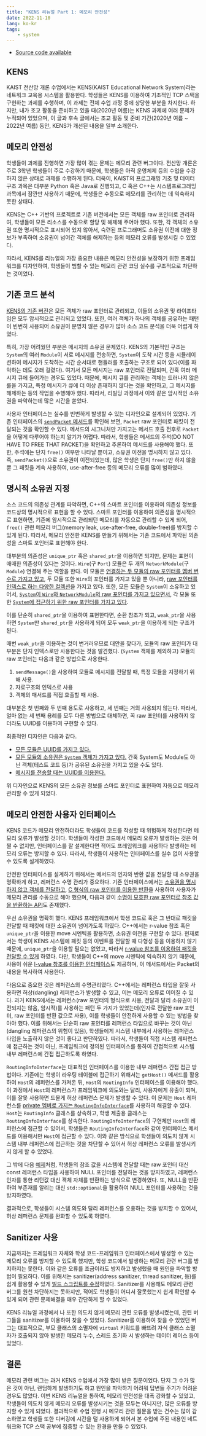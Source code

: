 ```yaml
---
title: "KENS 리뉴얼 Part 1: 메모리 안전성"
date: 2022-11-10
lang: ko-kr
tags:
    - system
---
```


* [Source code available](https://github.com/ANLAB-KAIST/KENSv3)

## KENS

KAIST 전산망 개론 수업에서는 KENS(KAIST Educational Network System)라는 네트워크 교육용 시스템을 활용한다.
학생들은 KENS를 이용하여 기초적인 TCP 스택을 구현하는 과제를 수행하며, 이 과제는 전체 수업 과정 중에 상당한 부분을 차지한다.
하지만, 내가 조교 활동을 준비하고 있을 때(2020년 여름)는 KENS 과제에 여러 문제가 누적되어 있었으며, 이 글과 후속 글에서는 조교 활동 및 준비 기간(2020년 여름 ~ 2022년 여름) 동안, KENS가 개선된 내용을 일부 소개한다.

## 메모리 안전성

학생들이 과제를 진행하면 가장 많이 겪는 문제는 메모리 관련 버그이다.
전산망 개론은 주로 3학년 학생들이 주로 수강하기 때문에, 학생들은 아직 운영체제 등의 수업을 수강하지 않은 상태로 과제를 수행하게 된다.
더욱이, KAIST의 프로그래밍 기초 및 데이터 구조 과목은 대부분 Python 혹은 Java로 진행되고, C 혹은 C++는 시스템프로그래밍 과목에서 잠깐만 사용하기 때문에, 학생들은 수동으로 메모리를 관리하는 데 익숙하지 못한 상태다.

KENS는 C++ 기반의 프로젝트로 기존 버전에서는 모든 객체를 raw 포인터로 관리하여, 학생들이 모든 리소스를 수동으로 할당 및 해제해 주어야 했다.
또한, 각 객체의 소유권 또한 명시적으로 표시되어 있지 않아서, 숙련된 프로그래머도 소유권 이전에 대한 정보가 부족하여 소유권이 넘어간 객체를 해제하는 등의 메모리 오류를 발생시킬 수 있었다.

따라서, KENS를 리뉴얼의 가장 중요한 내용은 메모리 안전성을 보장하기 위한 프레임워크를 디자인하여, 학생들이 범할 수 있는 메모리 관련 코딩 실수를 구조적으로 차단하는 것이었다.

## 기존 코드 분석

[KENS의 기존 버전](https://github.com/ANLAB-KAIST/KENSv3/tree/v3.0.0)은 모든 객체가 raw 포인터로 관리되고, 이들의 소유권 및 라이프타임은 모두 암시적으로 관리되고 있었다.
또한, 여러 객체가 하나의 객체를 공유하는 패턴이 빈번히 사용되어 소유권이 분명치 않은 경우가 많아 소스 코드 분석을 더욱 어렵게 하였다.

특히, 가장 어려웠던 부분은 메시지의 소유권 문제였다.
KENS의 기본적인 구조는 `System`의 여러 `Module`이 서로 메시지를 전송하면, `System`이 도착 시간 등을 시뮬레이션하여 메시지가 도착하는 시간 순서대로 핸들러를 호출하는 구조로 되어 있다(이를 파악하는 데도 오래 걸렸다).
여기서 모든 메시지는 raw 포인터로 전달되며, 간혹 여러 메시지 큐에 들어가는 경우도 있었다.
때문에, 메시지 큐를 관리하는 객체는 드러나지 않은 룰을 가지고, 특정 메시지가 큐에 더 이상 존재하지 않다는 것을 확인하고, 그 메시지를 해제하는 등의 작업을 수행해야 했다.
따라서, 리빌딩 과정에서 이와 같은 암시적인 소유권을 파악하는데 많은 시간을 쏟았다.

사용자 인터페이스는 실수를 빈번하게 발생할 수 있는 디자인으로 설계되어 있었다.
기존 인터페이스의 [`sendPacket` 메서드](https://github.com/ANLAB-KAIST/KENSv3/blob/7343a28bd5bde9479ab3f2cd3747bc2dabff4fb4/include/E/Networking/E_Host.hpp#L93)를 확인해 보면, `Packet` raw 포인터로 패킷이 전달되는 것을 확인할 수 있다.
메서드의 시그니처만 가지고는 메서드 호출 전후로 `Packet`을 어떻게 다루어야 하는지 알기가 어렵다.
따라서, 학생들은 메서드의 주석(DO NOT HAVE TO FREE THAT PACKET)을 확인하고 추론하여 메서드를 사용해야 했다.
또한, 주석에는 단지 `free()` 여부만 나타날 뿐이고, 소유권 이전을 명시하지 않고 있다.
즉, `sendPacket()`으로 소유권이 이전되었는데, 많은 학생은 단지 `free()`만 하지 않을 뿐 그 패킷을 계속 사용하여, use-after-free 등의 메모리 오류를 많이 범하였다.

## 명시적 소유권 지정

소스 코드의 의존성 관계를 파악하면, C++의 스마트 포인터를 이용하여 의존성 정보를 코드상의 명시적으로 표현을 할 수 있다.
스마트 포인터를 이용하여 의존성을 명시적으로 표현하면, 기존에 암시적으로 관리되던 메모리를 자동으로 관리할 수 있게 되어, `free()` 관련 메모리 버그(memory leak, use-after-free, double-free)를 방지할 수 있게 된다.
따라서, 메모리 안전한 KENS를 만들기 위해서는 기존 코드에서 파악된 의존성을 스마트 포인터로 표현해야 한다.

대부분의 의존성은 `unique_ptr` 혹은 `shared_ptr`을 이용하면 되지만, 문제는 표현이 애매한 의존성이 있다는 것이다.
`Wire`(구 `Port`) 모듈은 두 개의 `NetworkModule`(구 `Module`) 연결해 주는 역할을 한다. 이 모듈은 [연결하는 두 모듈의 raw 포인터를 멤버 변수로 가지고 있고](https://github.com/ANLAB-KAIST/KENSv3/blob/7343a28bd5bde9479ab3f2cd3747bc2dabff4fb4/include/E/Networking/E_Port.hpp#L33), 두 모듈 또한 `Wire`의 포인터를 가지고 있을 뿐 아니라, [raw 포인터를 인덱스로 하는 다양한 컬렉션](https://github.com/ANLAB-KAIST/KENSv3/blob/7343a28bd5bde9479ab3f2cd3747bc2dabff4fb4/include/E/Networking/E_Link.hpp#L39-L41)을 가지고 있다.
또한, 모든 모듈은 `System`이 소유하고 있어서, [`System`이 `Wire`와 `NetworkModule`의 raw 포인터를 가지고 있으면서](https://github.com/ANLAB-KAIST/KENSv3/blob/7343a28bd5bde9479ab3f2cd3747bc2dabff4fb4/include/E/E_System.hpp#L63), 각 모듈 또한 [`System`에 접근하기 위한 raw 포인터를 가지고 있다](https://github.com/ANLAB-KAIST/KENSv3/blob/7343a28bd5bde9479ab3f2cd3747bc2dabff4fb4/include/E/E_Module.hpp#L26).

이를 단순히 `shared_ptr`을 이용하여 표현한다면, 순환 참조가 되고, `weak_ptr`을 사용하면 `System`만 `shared_ptr`을 사용하게 되어 모두 `weak_ptr`을 이용하게 되는 구조가 된다.

매번 `weak_ptr`을 이용하는 것이 번거러우므로 대안을 찾다가, 모듈의 raw 포인터가 대부분은 단지 인덱스로만 사용한다는 것을 발견했다. (`System` 객체를 제외하고) 모듈의 raw 포인터는 다음과 같은 방법으로 사용한다.

1. `sendMessage()`을 사용하여 모듈로 메시지를 전달할 때, 특정 모듈을 지정하기 위해 사용.
2. 자료구조의 인덱스로 사용
3. 객체의 매서드를 직접 호출할 때 사용.

대부분은 첫 번째와 두 번째 용도로 사용하고, 세 번째는 거의 사용되지 않는다. 따라서, 얼마 없는 세 번째 용례를 모두 다른 방법으로 대체하면, 꼭 raw 포인터를 사용하지 않더라도 UUID를 이용하여 구현할 수 있다.

최종적인 디자인은 다음과 같다.

* [모든 모듈은 UUID를 가지고 있다.](https://github.com/ANLAB-KAIST/KENSv3/blob/af43e908b2977e06db5466367c9ef91bb8656525/include/E/E_Module.hpp#L26)
* [모든 모듈의 소유권은 `System` 객체가 가지고 있다.](https://github.com/ANLAB-KAIST/KENSv3/blob/af43e908b2977e06db5466367c9ef91bb8656525/include/E/E_System.hpp#L63) 간혹 System도 Module도 아닌 객체(테스트 코드 등)가 공유된 소유권을 가지고 있을 수도 있다.
* [메시지를 전송할 때는 UUID를 이용한다.](https://github.com/ANLAB-KAIST/KENSv3/blob/af43e908b2977e06db5466367c9ef91bb8656525/include/E/E_System.hpp#L75-L76)

위 디자인으로 KENS의 모든 소유권 정보를 스마트 포인터로 표현하여 자동으로 메모리 관리할 수 있게 되었다.

## 메모리 안전한 사용자 인터페이스

KENS 코드가 메모리 안전하더라도 학생들이 코드를 작성할 때 위험하게 작성한다면 메모리 오류가 발생할 것이다.
학생들이 작성한 코드에서 메모리 오류가 발생하는 것은 어쩔 수 없지만, 인터페이스를 잘 설계한다면 적어도 프레임워크를 사용하다 발생하는 메모리 오류는 방지할 수 있다.
따라서, 학생들이 사용하는 인터페이스를 실수 없이 사용할 수 있도록 설계하였다.

안전한 인터페이스를 설계하기 위해서는 메서드의 인자와 반환 값을 전달할 때 소유권을 명확하게 하고, 레퍼런스 수명 관리가 중요하다.
기존 인터페이스에서는 [소유권을 명시하지 않고 객체를 전달하고](https://github.com/ANLAB-KAIST/KENSv3/blob/7343a28bd5bde9479ab3f2cd3747bc2dabff4fb4/include/E/Networking/E_Host.hpp#L93), [C 형식의 raw 포인터를 이용한 반환](https://github.com/ANLAB-KAIST/KENSv3/blob/7343a28bd5bde9479ab3f2cd3747bc2dabff4fb4/include/E/Networking/E_RoutingInfo.hpp#L93)을 사용하여 사용자가 메모리 관리를 수동으로 해야 했으며, 다음과 같이 [수명이 모호한 raw 포인터로 참조 값을 반환하는 API](https://github.com/ANLAB-KAIST/KENSv3/blob/7343a28bd5bde9479ab3f2cd3747bc2dabff4fb4/include/E/Networking/E_Host.hpp#L60)도 존재했다.

우선 소유권을 명확히 했다. KENS 프레임워크에서 학생 코드로 혹은 그 반대로 패킷을 전달할 때 패킷에 대한 소유권이 넘어가도록 하였다.
C++에서는 r-value 참조 혹은 `unique_ptr`을 이용한 move 시멘틱을 활용하면, 소유권 이전을 구현할 수 있다.
현재로서는 학생이 KENS 시스템에 패킷 등의 이벤트를 전달할 때 다형성 등을 이용하지 않기 때문에, `unique_ptr`을 이용할 필요는 없었고, 따라서 [r-value 참조를 이용하여 패킷을 전달할 수 있게](https://github.com/ANLAB-KAIST/KENSv3/blob/af43e908b2977e06db5466367c9ef91bb8656525/include/E/Networking/E_Host.hpp#L94) 하였다.
다만, 학생들이 C++의 move 시멘틱에 익숙하지 않기 때문에, 사용이 쉬운 [l-value 참조를 이용한 인터페이스](https://github.com/ANLAB-KAIST/KENSv3/blob/af43e908b2977e06db5466367c9ef91bb8656525/include/E/Networking/E_Host.hpp#L95)도 제공하며, 이 메서드에서는 Packet의 내용을 복사하여 사용한다.

다음으로 중요한 것은 레퍼런스의 수명관리였다. C++에서는 레퍼런스 타입을 잘못 사용하면 허상(dangling) 레퍼런스가 발생할 수 있고, 이는 메모리 오류로 이어질 수 있다.
과거 KENS에서는 레퍼런스(raw 포인터의 형식으로 사용, 전달과 달리 소유권이 이전되지는 않음, 암시적)를 사용하는 패턴 두 가지가 있었는데(인자로 전달한 raw 포인터, raw 포인터를 반환 값으로 사용), 이를 학생들이 안전하게 사용할 수 있는 방법을 찾아야 했다.
이를 위해서는 단순히 raw 포인터를 레퍼런스 타입으로 바꾸는 것이 아닌(dangling 레퍼런스의 위험이 있음), 학생들에게 시스템 내부에서 사용하는 레퍼런스 타입을 노출하지 않은 것이 좋다고 판단하였다.
따라서, 학생들이 직접 시스템 레퍼런스에 접근하는 것이 아닌, 프레임워크에 정의된 인터페이스를 통하여 간접적으로 시스템 내부 레퍼런스에 간접 접근하도록 하였다.

`RoutingInfoInterface`는 대표적인 인터페이스를 이용한 내부 레퍼런스 간접 접근 방법이다. 기존에는 학생이 라우팅 테이블에 접근하기 위해서는 `getHost()` 메서드를 활용하여 `Host`의 레퍼런스를 가져온 뒤, `Host`의 `RoutingInfo` 인터페이스를 이용해야 했다.
이 과정에서 `Host`의 레퍼런스가 프레임워크에 의도와는 달리, 사용자에게 유출이 되며, 이를 잘못 사용하면 드물게 허상 레퍼런스 문제가 발생할 수 있다.
이 문제는 `Host` 레퍼런스를 [private 멤버로 가지는 `RoutingInfoInterface`](https://github.com/ANLAB-KAIST/KENSv3/blob/af43e908b2977e06db5466367c9ef91bb8656525/include/E/Networking/E_RoutingInfo.hpp#L20-L23)를 사용하여 해결할 수 있다.
`Host`는 `RoutingInfo` 클래스를 상속하고, 학생 제출용 클래스는 `RoutingInfoInterface`를 상속한다.
`RoutingInfoInterface`의 구현체만 `Host`의 레퍼런스에 접근할 수 있어서, 학생들은 `RoutingInfoInterface`와 같이 인터페이스 메서드를 이용해서만 `Host`에 접근할 수 있다.
이와 같은 방식으로 학생들이 의도치 않게 시스템 내부 레퍼런스에 접근하는 것을 차단할 수 있어서 허상 레퍼런스 오류를 발생시키지 않게 할 수 있었다.

그 밖에 다음 [예제](https://github.com/ANLAB-KAIST/KENSv3/blob/af43e908b2977e06db5466367c9ef91bb8656525/include/E/Networking/E_RoutingInfo.hpp#L76)처럼, 학생들의 참조 값을 시스템에 전달할 때는 raw 포인터 대신 const 레퍼런스 타입을 사용하여 NULL 포인터를 전달하는 것을 방지하였고, 레퍼런스 인자를 통한 리턴값 대신 객체 자체를 반환하는 방식으로 변경하였다.
또, NULL을 반환하여 부존재를 알리는 대신 `std::optional`을 활용하여 NULL 포인터를 사용하는 것을 방지하였다.

결과적으로, 학생들이 시스템 의도와 달리 레퍼런스를 오용하는 것을 방지할 수 있어서, 허상 레퍼런스 문제를 완화할 수 있도록 하였다.

## Sanitizer 사용

지금까지는 프레임워크 자체와 학생 코드-프레임워크 인터페이스에서 발생할 수 있는 메모리 오류를 방지할 수 있도록 했지만, 학생 코드에서 발생하는 메모리 관련 버그를 방지하지는 못한다.
이와 같은 오류를 조금이라도 방지하고 발생했을 때 원인을 파악할 방법이 필요하다.
이를 위해서는 sanitizer(address sanitizer, thread sanitizer, 등)를 쉽게 활용할 수 있게 [빌드 스크립트를 수정](https://github.com/ANLAB-KAIST/KENSv3/blob/af43e908b2977e06db5466367c9ef91bb8656525/CMakeLists.txt#L19-L31)하였다.
Sanitizer를 사용해도 메모리 관련 버그를 원천 차단하지는 못하지만, 적어도 학생들이 어디서 잘못했는지 쉽게 확인할 수 있게 되어 관련 문제해결을 매우 간단하게 할 수 있었다.

KENS 리뉴얼 과정에서 나 또한 의도치 않게 메모리 관련 오류를 발생시켰는데, 관련 버그들을 sanitizer를 이용하여 찾을 수 있었다.
Sanitizer를 이용하여 찾을 수 있었던 버그는 대표적으로, 부모 클래스의 소멸자에 `virtual` 키워드를 빠뜨려 자식 클래스 소멸자가 호출되지 않아 발생한 메모리 누수, 스레드 초기화 시 발생하는 데이터 레이스 등이 있었다.

## 결론

메모리 관련 버그는 과거 KENS 수업에서 가장 많이 받은 질문이었다.
단지 그 수가 많은 것이 아닌, 랜덤하게 발생하기도 하고 원인을 파악하기 어려워 답변들 주기가 어려운 경우도 많았다.
이번 KENS 리뉴얼을 통하여, 메모리 안전성을 대폭 강화할 수 있었고, 학생들이 의도치 않게 메모리 오류를 발생시키는 것을 모두는 아니지만, 많은 오류를 방지할 수 있게 되었다.
결과적으로 수업 진행 시 메모리 관련 질문을 받는 건수는 많이 감소하였고 학생들 또한 디버깅에 시간을 덜 사용하게 되어서 본 수업에 주된 내용인 네트워크와 TCP 스택 공부에 집중할 수 있는 환경을 만들 수 있었다.
